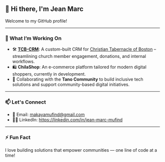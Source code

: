 ## 👋 Hi there, I'm Jean Marc

Welcome to my GitHub profile!

---

### 🔧 What I’m Working On

- 🛠 **[TCB-CRM](https://github.com/your-repo-url)**: A custom-built CRM for [Christian Tabernacle of Boston](https://ctboston.org) – streamlining church member engagement, donations, and internal workflows.
- 🛍 **ChilaShop**: An e-commerce platform tailored for modern digital shoppers, currently in development.
- 🤝 Collaborating with the **Tano Community** to build inclusive tech solutions and support community-based digital initiatives.

---

### 📫 Let's Connect

- 📧 Email: makayamufind@gmail.com
- 🧑‍💻 LinkedIn: https://linkedin.com/in/jean-marc-mufind

---

### ⚡ Fun Fact

I love building solutions that empower communities — one line of code at a time!
